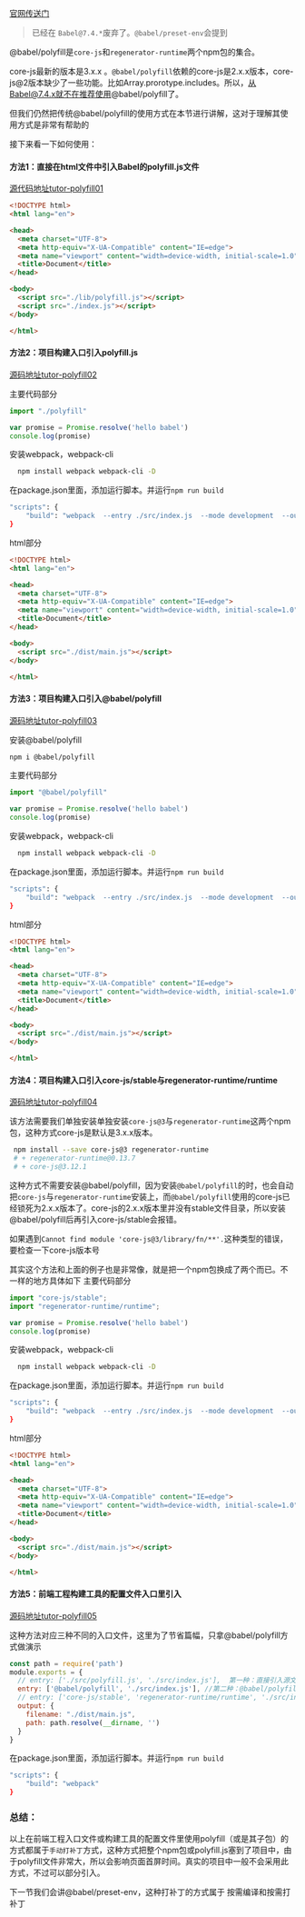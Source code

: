<!--
 * @Desc: 
 * @FilePath: /tutor-babel/docs/md/babel-polyfill.md
 * @Author: liujianwei1
 * @Date: 2021-05-15 14:00:47
 * @LastEditors: liujianwei1
 * @Reference Desc: 
-->

[官网传送门](https://babeljs.io/docs/en/babel-polyfill)
> 已经在 `Babel@7.4.*`废弃了。`@babel/preset-env`会提到

@babel/polyfill是`core-js`和`regenerator-runtime`两个npm包的集合。

core-js最新的版本是3.x.x 。`@babel/polyfill`依赖的core-js是2.x.x版本，core-js@2版本缺少了一些功能。比如Array.prorotype.includes。所以，从Babel@7.4.x就不在推荐使用@babel/polyfill了。

但我们仍然把传统@babel/polyfill的使用方式在本节进行讲解，这对于理解其使用方式是非常有帮助的

接下来看一下如何使用：
#### 方法1：直接在html文件中引入Babel的polyfill.js文件
[源代码地址tutor-polyfill01](https://github.com/rupid/tutor-babel/tree/master/packages/tutor-polyfill01)
```html
<!DOCTYPE html>
<html lang="en">

<head>
  <meta charset="UTF-8">
  <meta http-equiv="X-UA-Compatible" content="IE=edge">
  <meta name="viewport" content="width=device-width, initial-scale=1.0">
  <title>Document</title>
</head>

<body>
  <script src="./lib/polyfill.js"></script>
  <script src="./index.js"></script>
</body>

</html>
```

#### 方法2：项目构建入口引入polyfill.js
[源码地址tutor-polyfill02](https://github.com/rupid/tutor-babel/tree/master/packages/tutor-polyfill02)

主要代码部分
```js
import "./polyfill"

var promise = Promise.resolve('hello babel')
console.log(promise)
```

安装webpack，webpack-cli
```bash
  npm install webpack webpack-cli -D
```

在package.json里面，添加运行脚本。并运行`npm run build`
```bash
"scripts": {
    "build": "webpack  --entry ./src/index.js  --mode development  --output-path ./dist/"
}
```
html部分
```html
<!DOCTYPE html>
<html lang="en">

<head>
  <meta charset="UTF-8">
  <meta http-equiv="X-UA-Compatible" content="IE=edge">
  <meta name="viewport" content="width=device-width, initial-scale=1.0">
  <title>Document</title>
</head>

<body>
  <script src="./dist/main.js"></script>
</body>

</html>
```

#### 方法3：项目构建入口引入@babel/polyfill
[源码地址tutor-polyfill03](https://github.com/rupid/tutor-babel/tree/master/packages/tutor-polyfill03)

安装@babel/polyfill
```bash
npm i @babel/polyfill
```

主要代码部分
```js
import "@babel/polyfill"

var promise = Promise.resolve('hello babel')
console.log(promise)
```

安装webpack，webpack-cli
```bash
  npm install webpack webpack-cli -D
```

在package.json里面，添加运行脚本。并运行`npm run build`
```bash
"scripts": {
    "build": "webpack  --entry ./src/index.js  --mode development  --output-path ./dist/"
}
```
html部分
```html
<!DOCTYPE html>
<html lang="en">

<head>
  <meta charset="UTF-8">
  <meta http-equiv="X-UA-Compatible" content="IE=edge">
  <meta name="viewport" content="width=device-width, initial-scale=1.0">
  <title>Document</title>
</head>

<body>
  <script src="./dist/main.js"></script>
</body>

</html>
```


#### 方法4：项目构建入口引入core-js/stable与regenerator-runtime/runtime
[源码地址tutor-polyfill04](https://github.com/rupid/tutor-babel/tree/master/packages/tutor-polyfill04)

该方法需要我们单独安装单独安装`core-js@3`与`regenerator-runtime`这两个npm包，这种方式core-js是默认是3.x.x版本。
```bash
 npm install --save core-js@3 regenerator-runtime
 # + regenerator-runtime@0.13.7
 # + core-js@3.12.1
```
这种方式不需要安装@babel/polyfill，因为安装`@babel/polyfill`的时，也会自动把`core-js`与`regenerator-runtime`安装上，而`@babel/polyfill`使用的core-js已经锁死为2.x.x版本了。core-js的2.x.x版本里并没有stable文件目录，所以安装@babel/polyfill后再引入core-js/stable会报错。

如果遇到`Cannot find module 'core-js@3/library/fn/**'.`这种类型的错误，要检查一下core-js版本号

其实这个方法和上面的例子也是非常像，就是把一个npm包换成了两个而已。不一样的地方具体如下
主要代码部分
```js
import "core-js/stable";
import "regenerator-runtime/runtime";

var promise = Promise.resolve('hello babel')
console.log(promise)
```

安装webpack，webpack-cli
```bash
  npm install webpack webpack-cli -D
```

在package.json里面，添加运行脚本。并运行`npm run build`
```bash
"scripts": {
    "build": "webpack  --entry ./src/index.js  --mode development  --output-path ./dist/"
}
```
html部分
```html
<!DOCTYPE html>
<html lang="en">

<head>
  <meta charset="UTF-8">
  <meta http-equiv="X-UA-Compatible" content="IE=edge">
  <meta name="viewport" content="width=device-width, initial-scale=1.0">
  <title>Document</title>
</head>

<body>
  <script src="./dist/main.js"></script>
</body>

</html>
```

#### 方法5：前端工程构建工具的配置文件入口里引入

[源码地址tutor-polyfill05](https://github.com/rupid/tutor-babel/tree/master/packages/tutor-polyfill05)  

这种方法对应三种不同的入口文件，这里为了节省篇幅，只拿@babel/polyfill方式做演示

```js
const path = require('path')
module.exports = {
  // entry: ['./src/polyfill.js', './src/index.js'],  第一种：直接引入源文件
  entry: ['@babel/polyfill', './src/index.js'], //第二种：@babel/polyfill
  // entry: ['core-js/stable', 'regenerator-runtime/runtime', './src/index.js'], //第三种
  output: {
    filename: "./dist/main.js",
    path: path.resolve(__dirname, '')
  }
}
```

在package.json里面，添加运行脚本。并运行`npm run build`
```bash
"scripts": {
    "build": "webpack"
}
```

### 总结：
以上在前端工程入口文件或构建工具的配置文件里使用polyfill（或是其子包）的方式都属于`手动打补丁`方式，这种方式把整个npm包或polyfill.js塞到了项目中，由于polyfill文件非常大，所以会影响页面首屏时间。真实的项目中一般不会采用此方式，不过可以部分引入。

下一节我们会讲@babel/preset-env，这种打补丁的方式属于 按需编译和按需打补丁
